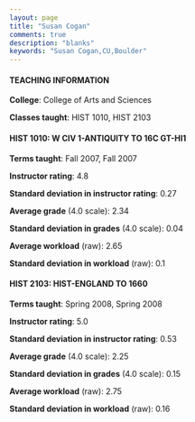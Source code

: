 ```yaml
---
layout: page
title: "Susan Cogan" 
comments: true
description: "blanks"
keywords: "Susan Cogan,CU,Boulder"
---
```

<head>
<script src="https://ajax.googleapis.com/ajax/libs/jquery/2.1.3/jquery.min.js"></script>
<script src="https://dl.dropboxusercontent.com/s/pc42nxpaw1ea4o9/highcharts.js?dl=0"></script>
<!-- <script src="../assets/js/highcharts.js"></script> -->
<style type="text/css">@font-face {
	font-family: "Bebas Neue";
	src: url(https://www.filehosting.org/file/details/544349/BebasNeue Regular.otf) format("opentype");
	}
	h1.Bebas { 
		font-family: "Bebas Neue", Verdana, Tahoma;
	}
</style>
</head>
	   
#### TEACHING INFORMATION

**College**: College of Arts and Sciences

**Classes taught**: HIST 1010, HIST 2103

#### HIST 1010: W CIV 1-ANTIQUITY TO 16C GT-HI1

**Terms taught**: Fall 2007, Fall 2007

**Instructor rating**: 4.8

**Standard deviation in instructor rating**: 0.27

**Average grade** (4.0 scale): 2.34

**Standard deviation in grades** (4.0 scale): 0.04

**Average workload** (raw): 2.65

**Standard deviation in workload** (raw): 0.1

#### HIST 2103: HIST-ENGLAND TO 1660

**Terms taught**: Spring 2008, Spring 2008

**Instructor rating**: 5.0

**Standard deviation in instructor rating**: 0.53

**Average grade** (4.0 scale): 2.25

**Standard deviation in grades** (4.0 scale): 0.15

**Average workload** (raw): 2.75

**Standard deviation in workload** (raw): 0.16

